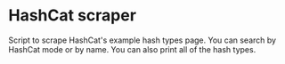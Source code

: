 # HashCat scraper
Script to scrape HashCat's example hash types page.
You can search by HashCat mode or by name. You can also print all of the hash types.
